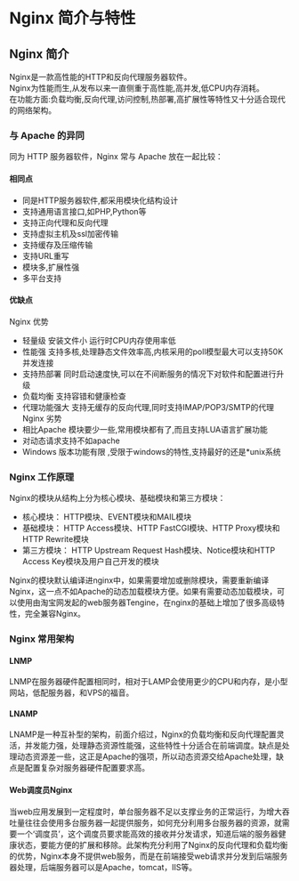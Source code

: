 # Nginx 简介与特性
## Nginx 简介
Nginx是一款高性能的HTTP和反向代理服务器软件。</br>
Nginx为性能而生,从发布以来一直侧重于高性能,高并发,低CPU内存消耗。</br>
在功能方面:负载均衡,反向代理,访问控制,热部署,高扩展性等特性又十分适合现代的网络架构。</br>
### 与 Apache 的异同
同为 HTTP 服务器软件，Nginx 常与 Apache 放在一起比较：</br>
#### 相同点
* 同是HTTP服务器软件,都采用模块化结构设计
* 支持通用语言接口,如PHP,Python等
* 支持正向代理和反向代理
* 支持虚拟主机及ssl加密传输
* 支持缓存及压缩传输
* 支持URL重写
* 模块多,扩展性强
* 多平台支持
#### 优缺点
Nginx 优势</br>
* 轻量级 安装文件小 运行时CPU内存使用率低
* 性能强 支持多核,处理静态文件效率高,内核采用的poll模型最大可以支持50K并发连接
* 支持热部署 同时启动速度快,可以在不间断服务的情况下对软件和配置进行升级
* 负载均衡 支持容错和健康检查
* 代理功能强大 支持无缓存的反向代理,同时支持IMAP/POP3/SMTP的代理
Nginx 劣势</br>
* 相比Apache 模块要少一些,常用模块都有了,而且支持LUA语言扩展功能
* 对动态请求支持不如apache
* Windows 版本功能有限 ,受限于windows的特性,支持最好的还是*unix系统
### Nginx 工作原理
Nginx的模块从结构上分为核心模块、基础模块和第三方模块：
* 核心模块： HTTP模块、EVENT模块和MAIL模块
* 基础模块： HTTP Access模块、HTTP FastCGI模块、HTTP Proxy模块和HTTP Rewrite模块
* 第三方模块： HTTP Upstream Request Hash模块、Notice模块和HTTP Access Key模块及用户自己开发的模块</br>

Nginx的模块默认编译进nginx中，如果需要增加或删除模块，需要重新编译Nginx，这一点不如Apache的动态加载模块方便。如果有需要动态加载模块，可以使用由淘宝网发起的web服务器Tengine，在nginx的基础上增加了很多高级特性，完全兼容Nginx。</br>
### Nginx 常用架构
#### LNMP
LNMP在服务器硬件配置相同时，相对于LAMP会使用更少的CPU和内存，是小型网站，低配服务器，和VPS的福音。
#### LNAMP
LNAMP是一种互补型的架构，前面介绍过，Nginx的负载均衡和反向代理配置灵活，并发能力强，处理静态资源性能强，这些特性十分适合在前端调度。缺点是处理动态资源差一些，这正是Apache的强项，所以动态资源交给Apache处理，缺点是配置复杂对服务器硬件配置要求高。
#### Web调度员Nginx
当web应用发展到一定程度时，单台服务器不足以支撑业务的正常运行，为增大吞吐量往往会使用多台服务器一起提供服务，如何充分利用多台服务器的资源，就需要一个‘调度员’，这个调度员要求能高效的接收并分发请求，知道后端的服务器健康状态，要能方便的扩展和移除。此架构充分利用了Nginx的反向代理和负载均衡的优势，Nginx本身不提供web服务，而是在前端接受web请求并分发到后端服务器处理，后端服务器可以是Apache，tomcat，IIS等。



